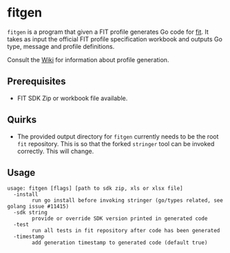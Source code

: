 # fitgen

```fitgen``` is a program that given a FIT profile generates Go code for
[fit](https://github.com/tormoder/fit). It takes as input the official FIT profile
specification workbook and outputs Go type, message and profile definitions.

Consult the [Wiki](https://github.com/tormoder/fit/wiki/Profile-Generation)
for information about profile generation.

## Prerequisites

* FIT SDK Zip or workbook file available.

## Quirks

* The provided output directory for `fitgen` currently needs to be the root
  `fit` repository. This is so that the forked `stringer` tool can be invoked
  correctly. This will change.

## Usage

```shell
usage: fitgen [flags] [path to sdk zip, xls or xlsx file]
  -install
        run go install before invoking stringer (go/types related, see golang issue #11415)
  -sdk string
        provide or override SDK version printed in generated code
  -test
        run all tests in fit repository after code has been generated
  -timestamp
        add generation timestamp to generated code (default true)
```

